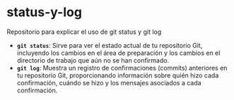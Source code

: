 # status-y-log
Repositorio para explicar el uso de git status y git log


- **`git status`**: Sirve para ver el estado actual de tu repositorio Git, incluyendo los cambios en el área de preparación y los cambios en el directorio de trabajo que aún no se han confirmado.
- **`git log`**: Muestra un registro de confirmaciones (commits) anteriores en tu repositorio Git, proporcionando información sobre quién hizo cada confirmación, cuándo se hizo y los mensajes asociados a cada confirmación.